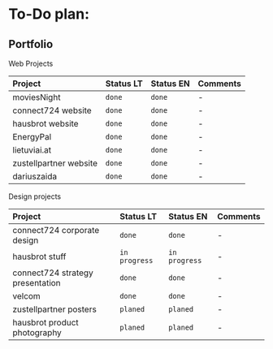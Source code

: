 # To-Do plan:

## Portfolio

Web Projects

| Project                | Status LT | Status EN | Comments |
| :--------------------- | :-------- | :-------- | :------- |
| moviesNight            | `done`    | `done`    | -        |
| connect724 website     | `done`    | `done`    | -        |
| hausbrot website       | `done`    | `done`    | -        |
| EnergyPal              | `done`    | `done`    | -        |
| lietuviai.at           | `done`    | `done`    | -        |
| zustellpartner website | `done`    | `done`    | -        |
| dariuszaida            | `done`    | `done`    | -        |

Design projects

| Project                          | Status LT     | Status EN     | Comments |
| :------------------------------- | :------------ | :------------ | :------- |
| connect724 corporate design      | `done`        | `done`        | -        |
| hausbrot stuff                   | `in progress` | `in progress` | -        |
| connect724 strategy presentation | `done`        | `done`        | -        |
| velcom                           | `done`        | `done`        | -        |
| zustellpartner posters           | `planed`      | `planed`      | -        |
| hausbrot product photography     | `planed`      | `planed`      | -        |
